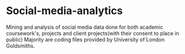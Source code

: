 # Social-media-analytics
Mining and analysis of social media data done for both academic coursework's, projects and client projects(with their consent to place in public)
Majority are coding files provided by University of London Goldsmiths.
